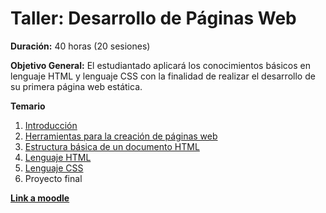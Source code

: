 # Taller: Desarrollo de Páginas Web

**Duración:** 40 horas (20 sesiones)

**Objetivo General:** El estudiantado aplicará los conocimientos básicos en lenguaje HTML y lenguaje CSS con la finalidad de realizar el desarrollo de su primera página web estática.

**Temario**

1. [Introducción](https://github.com/angelumoca21/EDCDesarrolloPaginasWeb/blob/main/introducci%C3%B3n.md)
2. [Herramientas para la creación de páginas web](https://github.com/angelumoca21/EDCDesarrolloPaginasWeb/blob/main/herramientasPaginasWeb.md)
3. [Estructura básica de un documento HTML](https://github.com/angelumoca21/EDCDesarrolloPaginasWeb/blob/main/estructuraBasica.md)
4. [Lenguaje HTML](https://github.com/angelumoca21/EDCDesarrolloPaginasWeb/blob/main/lenguajeHTML.md)
5. [Lenguaje CSS]()
6. Proyecto final

[**Link a moodle**](https://educacion.pilares.cdmx.gob.mx/)
